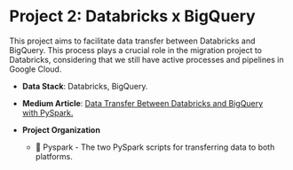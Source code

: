 # Project 2: Databricks x BigQuery

This project aims to facilitate data transfer between Databricks and BigQuery. This process plays a crucial role in the migration project to Databricks, considering that we still have active processes and pipelines in Google Cloud.

- **Data Stack**: Databricks, BigQuery.

- **Medium Article**: [Data Transfer Between Databricks and BigQuery with PySpark.](https://medium.com/@alice_thomaz/109eb89a2457)

- **Project Organization**
  - :file_folder: Pyspark - The two PySpark scripts for transferring data to both platforms.